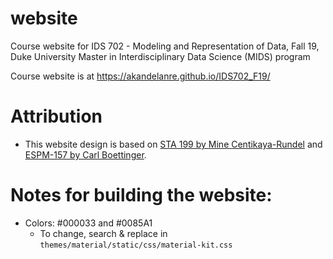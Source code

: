 # website
Course website for IDS 702 - Modeling and Representation of Data, Fall 19, Duke University Master in Interdisciplinary Data Science (MIDS) program

Course website is at https://akandelanre.github.io/IDS702_F19/

# Attribution

- This website design is based on [STA 199 by Mine Centikaya-Rundel](https://www2.stat.duke.edu/courses/Spring18/Sta199/) and [ESPM-157 by Carl Boettinger](https://espm-157.carlboettiger.info/).

# Notes for building the website:

- Colors: #000033 and #0085A1
  - To change, search & replace in `themes/material/static/css/material-kit.css`
